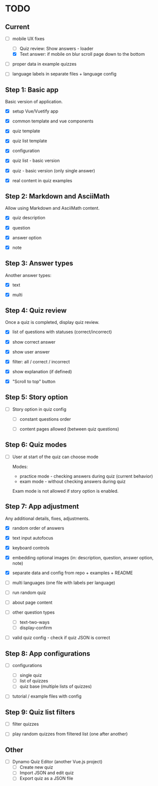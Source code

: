 # TODO

## Current

- [ ] mobile UX fixes
  - [ ] Quiz review: Show answers - loader
  - [x] Text answer: if mobile on blur scroll page down to the bottom
- [ ] proper data in example quizzes
- [ ] language labels in separate files + language config


## Step 1: Basic app

Basic version of application.

- [x] setup Vue/Vuetify app
- [x] common template and vue components
- [x] quiz template
- [x] quiz list template
- [x] configuration
- [x] quiz list - basic version
- [x] quiz - basic version (only single answer)
- [x] real content in quiz examples


## Step 2: Markdown and AsciiMath

Allow using Markdown and AsciiMath content.

- [x] quiz description
- [x] question
- [x] answer option
- [x] note


## Step 3: Answer types

Another answer types:

- [x] text
- [x] multi


## Step 4: Quiz review

Once a quiz is completed, display quiz review.

- [x] list of questions with statuses (correct/incorrect)
- [x] show correct answer
- [x] show user answer
- [x] filter: all / correct / incorrect
- [x] show explanation (if defined)
- [x] "Scroll to top" button


## Step 5: Story option

- [ ] Story option in quiz config
    - [ ] constant questions order
    - [ ] content pages allowed (between quiz questions)


## Step 6: Quiz modes

- [ ] User at start of the quiz can choose mode
    
    Modes:
    - practice mode - checking answers during quiz (current behavior)
    - exam mode - without checking answers during quiz

    Exam mode is not allowed if story option is enabled.



## Step 7: App adjustment

Any additional details, fixes, adjustments.

- [x] random order of answers
- [x] text input autofocus
- [x] keyboard controls
- [x] embedding optional images (in: description, question, answer option, note)
- [x] separate data and config from repo + examples + README
- [ ] multi languages (one file with labels per language)
- [ ] run random quiz
- [ ] about page content
- [ ] other question types
    - [ ] text-two-ways
    - [ ] display-confirm
- [ ] valid quiz config - check if quiz JSON is correct


## Step 8: App configurations

- [ ] configurations
    - [ ] single quiz
    - [ ] list of quizzes
    - [ ] quiz base (multiple lists of quizzes)
- [ ] tutorial / example files with config


## Step 9: Quiz list filters

- [ ] filter quizzes
- [ ] play random quizzes from filtered list (one after another)


## Other

- [ ] Dynamo Quiz Editor (another Vue.js project)
    - [ ] Create new quiz
    - [ ] Import JSON and edit quiz
    - [ ] Export quiz as a JSON file
